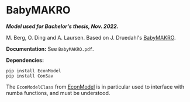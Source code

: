 # BabyMAKRO

***Model used for Bachelor's thesis, Nov. 2022.***

M. Berg, O. Ding and A. Laursen.
Based on J. Druedahl's [BabyMAKRO](https://github.com/JeppeDruedahl/BabyMAKRO).

**Documentation:** See `BabyMAKRO.pdf`.

**Dependencies:**

```
pip install EconModel
pip install ConSav
```

The `EconModelClass` from [EconModel](https://github.com/NumEconCopenhagen/EconModel) is in particular used to interface with numba functions, and must be understood.
